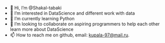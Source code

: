 - 👋 Hi, I’m @Shakal-tabaki
- 👀 I’m interested in DataScience and different work with data
- 🌱 I’m currently learning Python
- 💞️ I’m looking to collaborate on aspiring programmers to help each other learn more about DataScience
- 📫 How to reach me on github, email: kupala-97@mail.ru.
